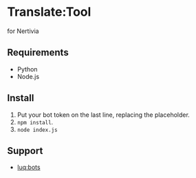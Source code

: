# Translate:Tool
for Nertivia

## Requirements
- Python
- Node.js

## Install
1. Put your bot token on the last line, replacing the placeholder.
2. `npm install`.
3. `node index.js`

## Support
- [luq:bots](https://nertivia.net/i/GLCdrR)
